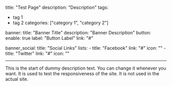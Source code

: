 title: "Test Page"
description: "Description"
tags:
  - tag 1
  - tag 2
categories: ["category 1", "category 2"]

banner:
  title: "Banner Title"
  description: "Banner Description"
  button:
    enable: true
    label: "Button Label"
    link: "#"

  banner_social:
    title: "Social Links"
    lists:
    - title: "Facebook"
      link: "#"
      icon: ""
    - title: "Twitter"
      link: "#"
      icon: ""


---

This is the start of dummy description text. You can change it whenever you want. It is used to test the responsiveness of the site. It is not used in the actual site. 
